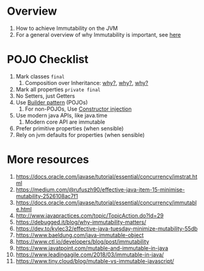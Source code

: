 # Overview
1. How to achieve Immutability on the JVM
1. For a general overview of why Immutability is important, see [here](../general/immutability.md)


# POJO Checklist
1. Mark classes `final`
    1. Composition over Inheritance: [why?](https://en.wikipedia.org/wiki/Composition_over_inheritance), [why?](https://stackoverflow.com/questions/49002/prefer-composition-over-inheritance), [why?](https://medium.com/geekculture/composition-over-inheritance-7faed1628595)
1. Mark all properties `private final`
1. No Setters, just Getters
1. Use [Builder pattern](https://refactoring.guru/design-patterns/builder) (POJOs)
    1. For non-POJOs, Use [Constructor injection](./dependency-injection.md)
1. Use modern java APIs, like java.time
    1. Modern core API are immutable
1. Prefer primitive properties (when sensible)
1. Rely on jvm defaults for properties (when sensible)


# More resources
1. https://docs.oracle.com/javase/tutorial/essential/concurrency/imstrat.html
1. https://medium.com/@rufuszh90/effective-java-item-15-minimise-mutability-2526108ac7f1
1. https://docs.oracle.com/javase/tutorial/essential/concurrency/immutable.html
1. http://www.javapractices.com/topic/TopicAction.do?Id=29
1. https://debugged.it/blog/why-immutability-matters/
1. https://dev.to/kylec32/effective-java-tuesday-minimize-mutability-55db
1. https://www.baeldung.com/java-immutable-object
1. https://www.ctl.io/developers/blog/post/immutability
1. https://www.javatpoint.com/mutable-and-immutable-in-java
1. https://www.leadingagile.com/2018/03/immutable-in-java/
1. https://www.tiny.cloud/blog/mutable-vs-immutable-javascript/
